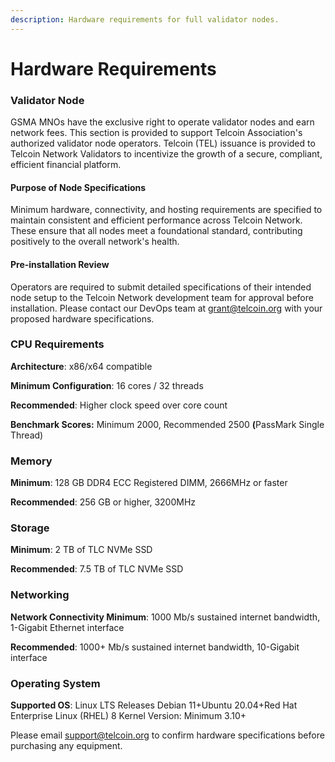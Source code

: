 ```yaml
---
description: Hardware requirements for full validator nodes.
---
```


# Hardware Requirements

### Validator Node

GSMA MNOs have the exclusive right to operate validator nodes and earn network fees. This section is provided to support Telcoin Association's authorized validator node operators. Telcoin (TEL) issuance is provided to Telcoin Network Validators to incentivize the growth of a secure, compliant, efficient financial platform.

#### Purpose of Node Specifications

Minimum hardware, connectivity, and hosting requirements are specified to maintain consistent and efficient performance across Telcoin Network. These ensure that all nodes meet a foundational standard, contributing positively to the overall network's health.

#### Pre-installation Review

Operators are required to submit detailed specifications of their intended node setup to the Telcoin Network development team for approval before installation. Please contact our DevOps team at grant@telcoin.org with your proposed hardware specifications.

### CPU Requirements

**Architecture**: x86/x64 compatible

**Minimum Configuration**: 16 cores / 32 threads

**Recommended**: Higher clock speed over core count

**Benchmark Scores:** Minimum 2000, Recommended 2500 **(**&#x50;assMark Single Thread)

### Memory

**Minimum**: 128 GB DDR4 ECC Registered DIMM, 2666MHz or faster&#x20;

**Recommended**: 256 GB or higher, 3200MHz

### Storage

**Minimum**: 2 TB of TLC NVMe SSD

**Recommended**: 7.5 TB of TLC NVMe SSD

### Networking

**Network Connectivity Minimum**: 1000 Mb/s sustained internet bandwidth, 1-Gigabit Ethernet interface&#x20;

**Recommended**: 1000+ Mb/s sustained internet bandwidth, 10-Gigabit interface

### Operating System

**Supported OS**: Linux LTS Releases Debian 11+Ubuntu 20.04+Red Hat Enterprise Linux (RHEL) 8 Kernel Version: Minimum 3.10+

Please email support@telcoin.org to confirm hardware specifications before purchasing any equipment.
